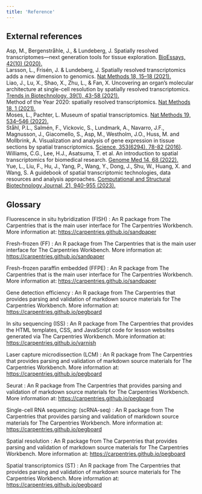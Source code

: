 ```yaml
---
title: 'Reference'
---
```

## External references
Asp, M., Bergenstråhle, J., & Lundeberg, J. Spatially resolved transcriptomes—next generation tools for tissue exploration. [BioEssays, 42(10) (2020).](https://doi.org/10.1002/bies.201900221)  
Larsson, L., Frisén, J. & Lundeberg, J. Spatially resolved transcriptomics adds a new dimension to genomics. [Nat Methods 18, 15–18 (2021).](https://doi.org/10.1038/s41592-020-01038-7)  
Liao, J., Lu, X., Shao, X., Zhu, L., & Fan, X. Uncovering an organ’s molecular architecture at single-cell resolution by spatially resolved transcriptomics. [Trends in Biotechnology, 39(1), 43-58 (2021).](https://doi.org/10.1016/j.tibtech.2020.05.006)  
Method of the Year 2020: spatially resolved transcriptomics. [Nat Methods 18, 1 (2021).](https://doi.org/10.1038/s41592-020-01042-x)  
Moses, L., Pachter, L. Museum of spatial transcriptomics. [Nat Methods 19, 534–546 (2022).](https://doi.org/10.1038/s41592-022-01409-2)  
Ståhl, P.L., Salmén, F., Vickovic, S., Lundmark, A., Navarro, J.F., Magnusson, J., Giacomello, S., Asp, M., Westholm, J.O., Huss, M. and Mollbrink, A. Visualization and analysis of gene expression in tissue sections by spatial transcriptomics. [Science, 353(6294), 78-82 (2016)](https://doi.org/10.1126/science.aaf2403).
Williams, C.G., Lee, H.J., Asatsuma, T. et al. An introduction to spatial transcriptomics for biomedical research. [Genome Med 14, 68 (2022).](https://doi.org/10.1186/s13073-022-01075-1)  
Yue, L., Liu, F., Hu, J., Yang, P., Wang, Y., Dong, J., Shu, W., Huang, X. and Wang, S. A guidebook of spatial transcriptomic technologies, data resources and analysis approaches. [Computational and Structural Biotechnology Journal, 21, 940-955 (2023).](https://doi.org/10.1016/j.csbj.2023.01.016)

## Glossary

Fluorescence in situ hybridization (FISH)
: An R package from The Carpentries that is the main user interface for The
  Carpentries Workbench. More information at:
  https://carpentries.github.io/sandpaper

Fresh-frozen (FF)
: An R package from The Carpentries that is the main user interface for The
  Carpentries Workbench. More information at:
  https://carpentries.github.io/sandpaper

Fresh-frozen paraffin embedded (FFPE)
: An R package from The Carpentries that is the main user interface for The
  Carpentries Workbench. More information at:
  https://carpentries.github.io/sandpaper

Gene detection efficiency
: An R package from The Carpentries that provides parsing and validation of
  markdown source materials for The Carpentries Workbench. More information at:
  https://carpentries.github.io/pegboard

In situ sequencing (ISS)
: An R package from The Carpentries that provides the HTML templates, CSS, and
  JavaScript code for lesson websites generated via The Carpentries Workbench.
  More information at: https://carpentries.github.io/varnish

Laser capture microdissection (LCM)
: An R package from The Carpentries that provides parsing and validation of
  markdown source materials for The Carpentries Workbench. More information at:
  https://carpentries.github.io/pegboard
  
Seurat
: An R package from The Carpentries that provides parsing and validation of
  markdown source materials for The Carpentries Workbench. More information at:
  https://carpentries.github.io/pegboard

Single-cell RNA sequencing: (scRNA-seq)
: An R package from The Carpentries that provides parsing and validation of
  markdown source materials for The Carpentries Workbench. More information at:
  https://carpentries.github.io/pegboard

Spatial resolution
: An R package from The Carpentries that provides parsing and validation of
  markdown source materials for The Carpentries Workbench. More information at:
  https://carpentries.github.io/pegboard

Spatial transcriptomics (ST)
: An R package from The Carpentries that provides parsing and validation of
  markdown source materials for The Carpentries Workbench. More information at:
  https://carpentries.github.io/pegboard
